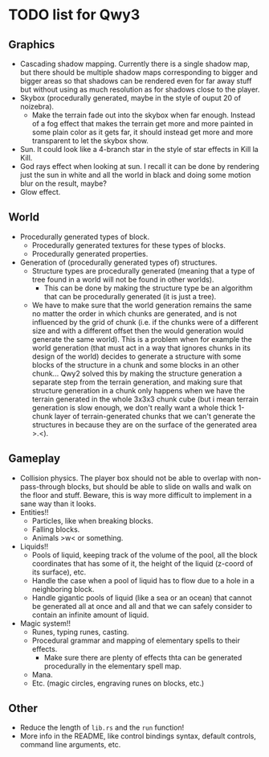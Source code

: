 
# TODO list for Qwy3

## Graphics

- Cascading shadow mapping. Currently there is a single shadow map, but there should be multiple shadow maps corresponding to bigger and bigger areas so that shadows can be rendered even for far away stuff but without using as much resolution as for shadows close to the player.
- Skybox (procedurally generated, maybe in the style of ouput 20 of noizebra).
  - Make the terrain fade out into the skybox when far enough. Instead of a fog effect that makes the terrain get more and more painted in some plain color as it gets far, it should instead get more and more transparent to let the skybox show.
- Sun. It could look like a 4-branch star in the style of star effects in Kill la Kill.
- God rays effect when looking at sun. I recall it can be done by rendering just the sun in white and all the world in black and doing some motion blur on the result, maybe?
- Glow effect.

## World

- Procedurally generated types of block.
  - Procedurally generated textures for these types of blocks.
  - Procedurally generated properties.
- Generation of (procedurally generated types of) structures.
  - Structure types are procedurally generated (meaning that a type of tree found in a world will not be found in other worlds).
    - This can be done by making the structure type be an algorithm that can be procedurally generated (it is just a tree).
  - We have to make sure that the world generation remains the same no matter the order in which chunks are generated, and is not influenced by the grid of chunk (i.e. if the chunks were of a different size and with a different offset then the would generation would generate the same world). This is a problem when for example the world generation (that must act in a way that ignores chunks in its design of the world) decides to generate a structure with some blocks of the structure in a chunk and some blocks in an other chunk... Qwy2 solved this by making the structure generation a separate step from the terrain generation, and making sure that structure generation in a chunk only happens when we have the terrain generated in the whole 3x3x3 chunk cube (but i mean terrain generation is slow enough, we don't really want a whole thick 1-chunk layer of terrain-generated chunks that we can't generate the structures in because they are on the surface of the generated area >.<).

## Gameplay

- Collision physics. The player box should not be able to overlap with non-pass-through blocks, but should be able to slide on walls and walk on the floor and stuff. Beware, this is way more difficult to implement in a sane way than it looks.
- Entities!!
  - Particles, like when breaking blocks.
  - Falling blocks.
  - Animals >w< or something.
- Liquids!!
  - Pools of liquid, keeping track of the volume of the pool, all the block coordinates that has some of it, the height of the liquid (z-coord of its surface), etc.
  - Handle the case when a pool of liquid has to flow due to a hole in a neighboring block.
  - Handle gigantic pools of liquid (like a sea or an ocean) that cannot be generated all at once and all and that we can safely consider to contain an infinite amount of liquid.
- Magic system!!
  - Runes, typing runes, casting.
  - Procedural grammar and mapping of elementary spells to their effects.
    - Make sure there are plenty of effects thta can be generated procedurally in the elementary spell map.
  - Mana.
  - Etc. (magic circles, engraving runes on blocks, etc.)

## Other

- Reduce the length of `lib.rs` and the `run` function!
- More info in the README, like control bindings syntax, default controls, command line arguments, etc.

